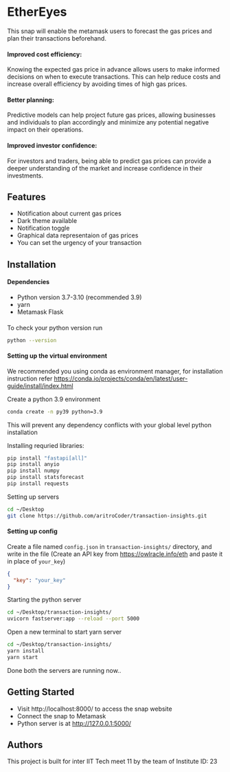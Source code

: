 # EtherEyes

This snap will enable the metamask users to forecast the gas prices and plan their transactions beforehand.

#### Improved cost efficiency:

Knowing the expected gas price in advance allows users to make informed decisions on when to execute transactions. This can help reduce costs and increase overall efficiency by avoiding times of high gas prices.

#### Better planning:

Predictive models can help project future gas prices, allowing businesses and individuals to plan accordingly and minimize any potential negative impact on their operations.

#### Improved investor confidence:

For investors and traders, being able to predict gas prices can provide a deeper understanding of the market and increase confidence in their investments.

## Features

- Notification about current gas prices
- Dark theme available
- Notification toggle
- Graphical data representaion of gas prices
- You can set the urgency of your transaction

## Installation

#### Dependencies

- Python version 3.7-3.10 (recommended 3.9)
- yarn
- Metamask Flask

####

To check your python version run

```bash
python --version
```

#### Setting up the virtual environment

We recommended you using conda as environment manager, for installation instruction refer https://conda.io/projects/conda/en/latest/user-guide/install/index.html

Create a python 3.9 environment

```bash
conda create -n py39 python=3.9
```

This will prevent any dependency conflicts with your global level python installation

Installing requried libraries:

```bash
pip install "fastapi[all]"
pip install anyio
pip install numpy
pip install statsforecast
pip install requests
```

Setting up servers

```bash
cd ~/Desktop
git clone https://github.com/aritroCoder/transaction-insights.git
```

#### Setting up config

Create a file named `config.json` in `transaction-insights/` directory, and write in the file (Create an API key from https://owlracle.info/eth and paste it in place of `your_key`)

```json
{
  "key": "your_key"
}
```

Starting the python server

```bash
cd ~/Desktop/transaction-insights/
uvicorn fastserver:app --reload --port 5000
```

Open a new terminal to start yarn server

```bash
cd ~/Desktop/transaction-insights/
yarn install
yarn start
```

Done both the servers are running now..

## Getting Started

- Visit http://localhost:8000/ to access the snap website
- Connect the snap to Metamask
- Python server is at http://127.0.0.1:5000/

## Authors

This project is built for inter IIT Tech meet 11 by the team of Institute ID: 23
